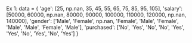 Ex 1:
data = {
    'age': [25, np.nan, 35, 45, 55, 65, 75, 85, 95, 105],
    'salary': [50000, 60000, np.nan, 80000, 90000, 100000, 110000, 120000, np.nan, 140000],
    'gender': ['Male', 'Female', np.nan, 'Female', 'Male', 'Female', 'Male', 'Male', 'Female', 'Male'],
    'purchased': ['No', 'Yes', 'No', 'No', 'Yes', 'Yes', 'No', 'Yes', 'No', 'Yes']
}
